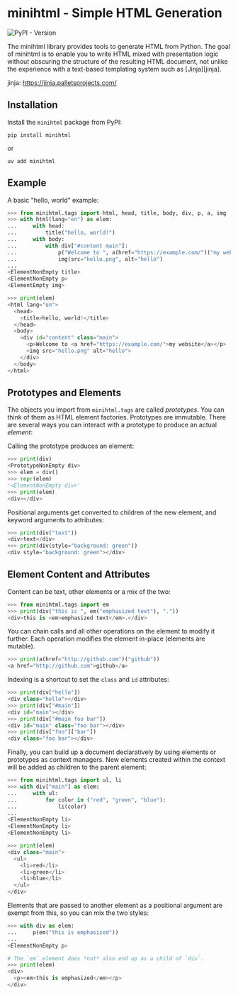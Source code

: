 # minihtml - Simple HTML Generation

![PyPI - Version](https://img.shields.io/pypi/v/minihtml)

The minihtml library provides tools to generate HTML from Python. The goal of
minihtml is to enable you to write HTML mixed with presentation logic without
obscuring the structure of the resulting HTML document, not unlike the
experience with a text-based templating system such as [Jinja][jinja].

jinja: https://jinja.palletsprojects.com/

## Installation

Install the `minihtml` package from PyPI:

    pip install minihtml

or

    uv add minihtml

## Example

A basic "hello, world" example:

~~~python
>>> from minihtml.tags import html, head, title, body, div, p, a, img
>>> with html(lang="en") as elem:
...     with head:
...         title("hello, world!")
...     with body:
...         with div["#content main"]:
...             p("Welcome to ", a(href="https://example.com/")("my website"))
...             img(src="hello.png", alt="hello")
...
<ElementNonEmpty title>
<ElementNonEmpty p>
<ElementEmpty img>

>>> print(elem)
<html lang="en">
  <head>
    <title>hello, world!</title>
  </head>
  <body>
    <div id="content" class="main">
      <p>Welcome to <a href="https://example.com/">my website</a></p>
      <img src="hello.png" alt="hello">
    </div>
  </body>
</html>

~~~

## Prototypes and Elements

The objects you import from `minihtml.tags` are called *prototypes*. You can
think of them as HTML element factories. Prototypes are immutable. There are
several ways you can interact with a prototype to produce an actual *element*:

Calling the prototype produces an element:

~~~python
>>> print(div)
<PrototypeNonEmpty div>
>>> elem = div()
>>> repr(elem)
'<ElementNonEmpty div>'
>>> print(elem)
<div></div>

~~~

Positional arguments get converted to children of the new element, and keyword
arguments to attributes:

~~~python
>>> print(div("text"))
<div>text</div>
>>> print(div(style="background: green"))
<div style="background: green"></div>

~~~

## Element Content and Attributes

Content can be text, other elements or a mix of the two:

~~~python
>>> from minihtml.tags import em
>>> print(div("this is ", em("emphasized text"), "."))
<div>this is <em>emphasized text</em>.</div>

~~~

You can chain calls and all other operations on the element to modify it
further. Each operation modifies the element in-place (elements are mutable).

~~~python
>>> print(a(href="http://github.com")("github"))
<a href="http://github.com">github</a>

~~~

Indexing is a shortcut to set the `class` and `id` attributes:

~~~python
>>> print(div["hello"])
<div class="hello"></div>
>>> print(div["#main"])
<div id="main"></div>
>>> print(div["#main foo bar"])
<div id="main" class="foo bar"></div>
>>> print(div["foo"]["bar"])
<div class="foo bar"></div>

~~~

Finally, you can build up a document declaratively by using elements or
prototypes as context managers. New elements created within the context will be
added as children to the parent element:

~~~python
>>> from minihtml.tags import ul, li
>>> with div["main"] as elem:
...     with ul:
...         for color in ("red", "green", "blue"):
...             li(color)
...
<ElementNonEmpty li>
<ElementNonEmpty li>
<ElementNonEmpty li>

>>> print(elem)
<div class="main">
  <ul>
    <li>red</li>
    <li>green</li>
    <li>blue</li>
  </ul>
</div>

~~~

Elements that are passed to another element as a positional argument are exempt
from this, so you can mix the two styles:

~~~python
>>> with div as elem:
...     p(em("this is emphasized"))
...
<ElementNonEmpty p>

# The `em` element does *not* also end up as a child of `div`.
>>> print(elem)
<div>
  <p><em>this is emphasized</em></p>
</div>

~~~

<!-- TODO document attribute name mangling -->
<!-- TODO document components -->
<!-- TODO document @template -->

